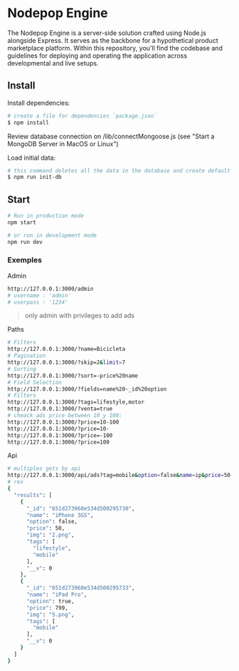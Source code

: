 # Nodepop Engine

The Nodepop Engine is a server-side solution crafted using Node.js alongside Express. It serves as the backbone for a hypothetical product marketplace platform. Within this repository, you'll find the codebase and guidelines for deploying and operating the application across developmental and live setups.

## Install
Install dependencies:
```sh
# create a file for dependencies `package.json`
$ npm install
```

Review database connection on /lib/connectMongoose.js (see "Start a MongoDB Server in MacOS or Linux")

Load initial data:
```sh
# this command deletes all the data in the database and create default data
$ npm run init-db
```

## Start

```sh
# Run in production mode
npm start

# or run in development mode
npm run dev 
```


### Exemples

Admin 
```sh
http://127.0.0.1:3000/admin
# username : 'admin'
# userpass : '1234'
```
> only admin with privileges to add ads

Paths
```sh
# Filters
http://127.0.0.1:3000/?name=Bicicleta
# Pagination
http://127.0.0.1:3000/?skip=2&limit=7
# Sorting
http://127.0.0.1:3000/?sort=-price%20name
# Field Selection
http://127.0.0.1:3000/?fields=name%20-_id%20option
# Filters
http://127.0.0.1:3000/?tags=lifestyle,motor
http://127.0.0.1:3000/?venta=true
# cheack ads price between 10 y 100:
http://127.0.0.1:3000/?price=10-100
http://127.0.0.1:3000/?price=10-
http://127.0.0.1:3000/?price=-100
http://127.0.0.1:3000/?price=100

```
Api

```sh
# multiples gets by api
http://127.0.0.1:3000/api/ads?tag=mobile&option=false&name=ip&price=50-&start=0&limit=2&sort=price
# res
{
  "results": [
    {
      "_id": "651d273960e534d500295730",
      "name": "iPhone 3GS",
      "option": false,
      "price": 50,
      "img": "2.png",
      "tags": [
        "lifestyle",
        "mobile"
      ],
      "__v": 0
    },
    {
      "_id": "651d273960e534d500295733",
      "name": "iPad Pro",
      "option": true,
      "price": 799,
      "img": "5.png",
      "tags": [
        "mobile"
      ],
      "__v": 0
    }
  ]
}
